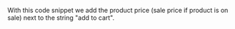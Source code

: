 With this code snippet we add the product price (sale price if product is on sale) next to the string "add to cart".
